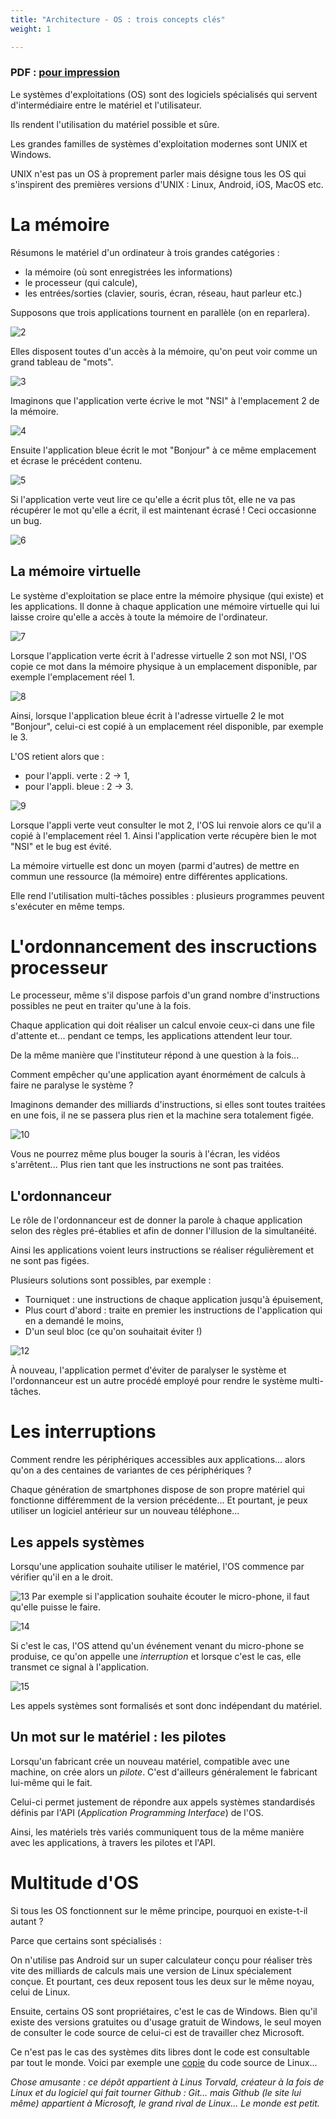 ```yaml
---
title: "Architecture - OS : trois concepts clés"
weight: 1

---
```


### PDF : [pour impression](/uploads/docsnsi/architecture/linux/concepts/concepts_cles.pdf)

Le systèmes d'exploitations (OS) sont des logiciels spécialisés qui servent
d'intermédiaire entre le matériel et l'utilisateur.

Ils rendent l'utilisation du matériel possible et sûre.

Les grandes familles de systèmes d'exploitation modernes sont UNIX et Windows.

UNIX n'est pas un OS à proprement parler mais désigne tous les OS qui s'inspirent
des premières versions d'UNIX : Linux, Android, iOS, MacOS etc.



# La mémoire

Résumons le matériel d'un ordinateur à trois grandes catégories :

* la mémoire (où sont enregistrées les informations)
* le processeur (qui calcule),
* les entrées/sorties (clavier, souris, écran, réseau, haut parleur etc.)

Supposons que trois applications tournent en parallèle (on en reparlera).

![2](/uploads/docsnsi/architecture/linux/concepts/img/OS_2.png)

Elles disposent toutes d'un accès à la mémoire, qu'on peut voir comme un grand
tableau de "mots".


![3](/uploads/docsnsi/architecture/linux/concepts/img/OS_3.png)

Imaginons que l'application verte écrive le mot "NSI" à l'emplacement 2 de
la mémoire.

 ![4](/uploads/docsnsi/architecture/linux/concepts/img/OS_4.png)

Ensuite l'application bleue écrit le mot "Bonjour" à ce même emplacement et
écrase le précédent contenu.

 ![5](/uploads/docsnsi/architecture/linux/concepts/img/OS_5.png)

Si l'application verte veut lire ce qu'elle a écrit plus tôt, elle ne va pas
récupérer le mot qu'elle a écrit, il est maintenant écrasé ! Ceci occasionne
un bug.

 ![6](/uploads/docsnsi/architecture/linux/concepts/img/OS_6.png)

## La mémoire virtuelle

Le système d'exploitation se place entre la mémoire physique (qui existe)
et les applications. Il donne à chaque application une mémoire virtuelle
qui lui laisse croire qu'elle a accès à toute la mémoire de l'ordinateur.

 ![7](/uploads/docsnsi/architecture/linux/concepts/img/OS_7.png)

Lorsque l'application verte écrit à l'adresse virtuelle 2 son mot NSI, l'OS
copie ce mot dans la mémoire physique à un emplacement disponible, par
exemple l'emplacement réel 1.

 ![8](/uploads/docsnsi/architecture/linux/concepts/img/OS_8.png)

Ainsi, lorsque l'application bleue écrit à l'adresse virtuelle 2 le mot "Bonjour",
celui-ci est copié à un emplacement réel disponible, par exemple le 3.

L'OS retient alors que :

* pour l'appli. verte : 2 -> 1,
* pour l'appli. bleue : 2 -> 3.

 ![9](/uploads/docsnsi/architecture/linux/concepts/img/OS_9.png)

Lorsque l'appli verte veut consulter le mot 2, l'OS lui renvoie alors ce qu'il
a copié à l'emplacement réel 1. Ainsi l'application verte récupère bien le mot "NSI"
et le bug est évité.



La mémoire virtuelle est donc un moyen (parmi d'autres) de mettre en commun
une ressource (la mémoire) entre différentes applications.

Elle rend l'utilisation multi-tâches possibles : plusieurs programmes peuvent
s'exécuter en même temps.

# L'ordonnancement des inscructions processeur

Le processeur, même s'il dispose parfois d'un grand nombre d'instructions possibles
ne peut en traiter qu'une à la fois.

Chaque application qui doit réaliser un calcul envoie ceux-ci dans une file d'attente
et... pendant ce temps, les applications attendent leur tour.

De la même manière que l'instituteur répond à une question à la fois...

Comment empêcher qu'une application ayant énormément de calculs à faire ne paralyse 
le système ?

Imaginons demander des milliards d'instructions, si elles sont toutes traitées
en une fois, il ne se passera plus rien et la machine sera totalement figée.

 ![10](/uploads/docsnsi/architecture/linux/concepts/img/OS_10.png)

Vous ne pourrez même plus bouger la souris à l'écran, les vidéos s'arrêtent...
Plus rien tant que les instructions ne sont pas traitées.

## L'ordonnanceur

Le rôle de l'ordonnanceur est de donner la parole à chaque application
selon des règles pré-établies et afin de donner l'illusion de la simultanéité.

Ainsi les applications voient leurs instructions se réaliser régulièrement
et ne sont pas figées.

Plusieurs solutions sont possibles, par exemple :

* Tourniquet : une instructions de chaque application jusqu'à épuisement,
* Plus court d'abord : traite en premier les instructions de l'application
    qui en a demandé le moins,
* D'un seul bloc (ce qu'on souhaitait éviter !)

 ![12](/uploads/docsnsi/architecture/linux/concepts/img/OS_12.png)

À nouveau, l'application permet d'éviter de paralyser le système et l'ordonnanceur
est un autre procédé employé pour rendre le système multi-tâches.


# Les interruptions

Comment rendre les périphériques accessibles aux applications... alors qu'on
a des centaines de variantes de ces périphériques ?

Chaque génération de smartphones dispose de son propre matériel qui fonctionne
différemment de la version précédente... Et pourtant, je peux utiliser un
logiciel antérieur sur un nouveau téléphone...

## Les appels systèmes

Lorsqu'une application souhaite utiliser le matériel, l'OS commence par vérifier
qu'il en a le droit.

 ![13](/uploads/docsnsi/architecture/linux/concepts/img/OS_13.png)
Par exemple si l'application souhaite écouter le micro-phone, il faut qu'elle
puisse le faire.

 ![14](/uploads/docsnsi/architecture/linux/concepts/img/OS_14.png)

Si c'est le cas, l'OS attend qu'un événement venant du micro-phone se produise,
ce qu'on appelle une _interruption_ et lorsque c'est le cas, elle transmet
ce signal à l'application.


 ![15](/uploads/docsnsi/architecture/linux/concepts/img/OS_15.png)

Les appels systèmes sont formalisés et sont donc indépendant du matériel.

## Un mot sur le matériel : les pilotes

Lorsqu'un fabricant crée un nouveau matériel, compatible avec une machine,
on crée alors un _pilote_. C'est d'ailleurs généralement le fabricant lui-même
qui le fait.

Celui-ci permet justement de répondre aux appels systèmes standardisés définis
par l'API (_Application Programming Interface_) de l'OS.

Ainsi, les matériels très variés communiquent tous de la même manière avec
les applications, à travers les pilotes et l'API.

# Multitude d'OS

Si tous les OS fonctionnent sur le même principe, pourquoi en existe-t-il autant ?

Parce que certains sont spécialisés :

On n'utilise pas Android sur un super calculateur conçu pour réaliser très
vite des milliards de calculs mais une version de Linux spécialement conçue.
Et pourtant, ces deux reposent tous les deux sur le même noyau, celui de Linux.

Ensuite, certains OS sont propriétaires, c'est le cas de Windows. Bien qu'il
existe des versions gratuites ou d'usage gratuit de Windows, le seul
moyen de consulter le code source de celui-ci est de travailler chez Microsoft.

Ce n'est pas le cas des systèmes dits libres dont le code est consultable par
tout le monde. Voici par exemple une [copie](https://github.com/torvalds/linux)
du code source de Linux... 

_Chose amusante : ce dépôt appartient à Linus Torvald,
créateur à la fois de Linux et du logiciel qui fait tourner Github : Git...
mais Github (le site lui même) appartient à Microsoft, le grand rival de Linux...
Le monde est petit._

